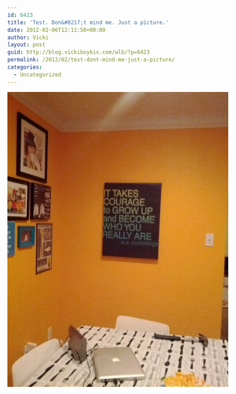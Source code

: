 ```yaml
---
id: 6423
title: 'Test. Don&#8217;t mind me. Just a picture.'
date: 2012-02-06T12:11:50+00:00
author: Vicki
layout: post
guid: http://blog.vickiboykis.com/wlb/?p=6423
permalink: /2012/02/test-dont-mind-me-just-a-picture/
categories:
  - Uncategorized
---
```

<img title="" class="alignnone" alt="image" src="https://raw.githubusercontent.com/veekaybee/wlb/gh-pages/assets/images/2012/02/wpid-IMG_20120201_182858.jpg" />